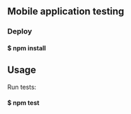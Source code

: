 ## Mobile application testing <br>

### Deploy
#### $ npm install

## Usage
Run tests:
#### $ npm test
